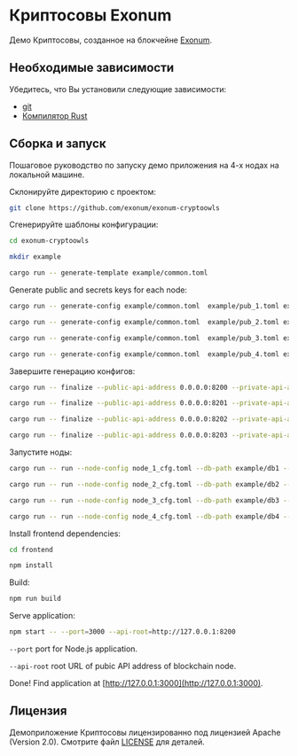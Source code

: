 # Криптосовы Exonum

Демо Криптосовы, созданное на блокчейне [Exonum](https://github.com/exonum/exonum).

## Необходимые зависимости

Убедитесь, что Вы установили следующие зависимости:

* [git](https://git-scm.com/downloads)
* [Компилятор Rust](https://rustup.rs/)

## Сборка и запуск

Пошаговое руководство по запуску демо приложения на 4-х нодах на локальной машине.

Склонируйте директорию с проектом:

```sh
git clone https://github.com/exonum/exonum-cryptoowls

```

Сгенерируйте шаблоны конфигурации:

```sh
cd exonum-cryptoowls

mkdir example

cargo run -- generate-template example/common.toml
```

Generate public and secrets keys for each node:

```sh
cargo run -- generate-config example/common.toml  example/pub_1.toml example/sec_1.toml --peer-addr 127.0.0.1:6331

cargo run -- generate-config example/common.toml  example/pub_2.toml example/sec_2.toml --peer-addr 127.0.0.1:6332

cargo run -- generate-config example/common.toml  example/pub_3.toml example/sec_3.toml --peer-addr 127.0.0.1:6333

cargo run -- generate-config example/common.toml  example/pub_4.toml example/sec_4.toml --peer-addr 127.0.0.1:6334
```

Завершите генерацию конфигов:

```sh
cargo run -- finalize --public-api-address 0.0.0.0:8200 --private-api-address 0.0.0.0:8091 example/sec_1.toml node_1_cfg.toml --public-configs example/pub_1.toml example/pub_2.toml example/pub_3.toml example/pub_4.toml

cargo run -- finalize --public-api-address 0.0.0.0:8201 --private-api-address 0.0.0.0:8092 example/sec_2.toml node_2_cfg.toml --public-configs example/pub_1.toml example/pub_2.toml example/pub_3.toml example/pub_4.toml

cargo run -- finalize --public-api-address 0.0.0.0:8202 --private-api-address 0.0.0.0:8093 example/sec_3.toml node_3_cfg.toml --public-configs example/pub_1.toml example/pub_2.toml example/pub_3.toml example/pub_4.toml

cargo run -- finalize --public-api-address 0.0.0.0:8203 --private-api-address 0.0.0.0:8094 example/sec_4.toml node_4_cfg.toml --public-configs example/pub_1.toml example/pub_2.toml example/pub_3.toml example/pub_4.toml
```

Запустите ноды:

```sh
cargo run -- run --node-config node_1_cfg.toml --db-path example/db1 --public-api-address 0.0.0.0:8200

cargo run -- run --node-config node_2_cfg.toml --db-path example/db2 --public-api-address 0.0.0.0:8201

cargo run -- run --node-config node_3_cfg.toml --db-path example/db3 --public-api-address 0.0.0.0:8202

cargo run -- run --node-config node_4_cfg.toml --db-path example/db4 --public-api-address 0.0.0.0:8203
```

Install frontend dependencies:

```sh
cd frontend

npm install
```

Build:

```sh
npm run build
```

Serve application:

```sh
npm start -- --port=3000 --api-root=http://127.0.0.1:8200
```

`--port` port for Node.js application.

`--api-root` root URL of pubic API address of blockchain node.

Done! Find application at [http://127.0.0.1:3000](http://127.0.0.1:3000).

## Лицензия

Демоприложение Криптосовы лицензированно под лицензией Apache (Version 2.0).
Смотрите файл [LICENSE](LICENSE) для деталей.

